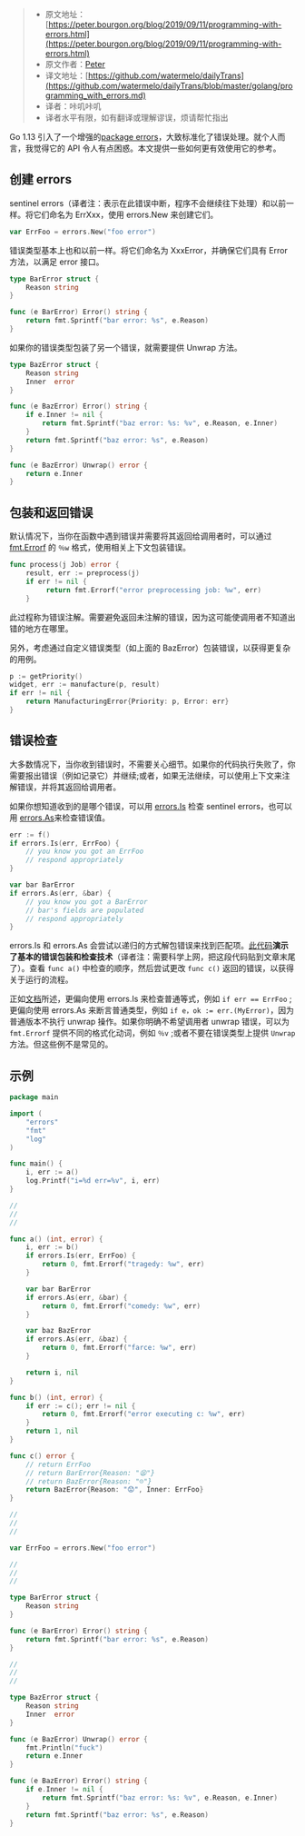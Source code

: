 > * 原文地址：[https://peter.bourgon.org/blog/2019/09/11/programming-with-errors.html](https://peter.bourgon.org/blog/2019/09/11/programming-with-errors.html)
> * 原文作者：[Peter](https://peter.bourgon.org/about/)
> * 译文地址：[https://github.com/watermelo/dailyTrans](https://github.com/watermelo/dailyTrans/blob/master/golang/programming_with_errors.md)
> * 译者：咔叽咔叽  
> * 译者水平有限，如有翻译或理解谬误，烦请帮忙指出

Go 1.13 引入了一个增强的[package errors](https://golang.org/pkg/errors/)，大致标准化了错误处理。就个人而言，我觉得它的 API 令人有点困惑。本文提供一些如何更有效使用它的参考。

## 创建 errors
sentinel errors（译者注：表示在此错误中断，程序不会继续往下处理）和以前一样。将它们命名为 ErrXxx，使用 errors.New 来创建它们。

```go
var ErrFoo = errors.New("foo error")
```

错误类型基本上也和以前一样。将它们命名为 XxxError，并确保它们具有 Error 方法，以满足 error 接口。

```go
type BarError struct {
    Reason string
}

func (e BarError) Error() string {
    return fmt.Sprintf("bar error: %s", e.Reason)
}
```

如果你的错误类型包装了另一个错误，就需要提供 Unwrap 方法。

```go
type BazError struct {
    Reason string
    Inner  error
}

func (e BazError) Error() string {
    if e.Inner != nil {
        return fmt.Sprintf("baz error: %s: %v", e.Reason, e.Inner)
    }
    return fmt.Sprintf("baz error: %s", e.Reason)
}

func (e BazError) Unwrap() error {
    return e.Inner
}
```

## 包装和返回错误
默认情况下，当你在函数中遇到错误并需要将其返回给调用者时，可以通过 [fmt.Errorf](https://golang.org/pkg/fmt/#Errorf) 的 `％w` 格式，使用相关上下文包装错误。

```go
func process(j Job) error {
    result, err := preprocess(j)
    if err != nil {
         return fmt.Errorf("error preprocessing job: %w", err)
    }
```

此过程称为错误注解。需要避免返回未注解的错误，因为这可能使调用者不知道出错的地方在哪里。

另外，考虑通过自定义错误类型（如上面的 BazError）包装错误，以获得更复杂的用例。

```go
p := getPriority()
widget, err := manufacture(p, result)
if err != nil {
    return ManufacturingError{Priority: p, Error: err}
}
```

## 错误检查
大多数情况下，当你收到错误时，不需要关心细节。如果你的代码执行失败了，你需要报出错误（例如记录它）并继续;或者，如果无法继续，可以使用上下文来注解错误，并将其返回给调用者。

如果你想知道收到的是哪个错误，可以用 [errors.Is](https://golang.org/pkg/errors/#Is) 检查 sentinel errors，也可以用 [errors.As](https://golang.org/pkg/errors/#As)来检查错误值。

```go
err := f()
if errors.Is(err, ErrFoo) {
    // you know you got an ErrFoo
    // respond appropriately
}

var bar BarError
if errors.As(err, &bar) {
    // you know you got a BarError
    // bar's fields are populated
    // respond appropriately
}
```

errors.Is 和 errors.As 会尝试以递归的方式解包错误来找到匹配项。[此代码](https://play.golang.org/p/GorSR6HTWzf)**演示了基本的错误包装和检查技术**（译者注：需要科学上网，把这段代码贴到文章末尾了）。查看 `func a()` 中检查的顺序，然后尝试更改 `func c()` 返回的错误，以获得关于运行的流程。

正如[文档](https://golang.org/pkg/errors/)所述，更偏向使用 errors.Is 来检查普通等式，例如 `if err == ErrFoo` ;更偏向使用 errors.As 来断言普通类型，例如 `if e，ok := err.(MyError)`，因为普通版本不执行 unwrap 操作。如果你明确不希望调用者 unwrap 错误，可以为 `fmt.Errorf` 提供不同的格式化动词，例如 `％v` ;或者不要在错误类型上提供 `Unwrap` 方法。但这些例不是常见的。

## 示例
```go
package main

import (
	"errors"
	"fmt"
	"log"
)

func main() {
	i, err := a()
	log.Printf("i=%d err=%v", i, err)
}

//
//
//

func a() (int, error) {
	i, err := b()
	if errors.Is(err, ErrFoo) {
		return 0, fmt.Errorf("tragedy: %w", err)
	}

	var bar BarError
	if errors.As(err, &bar) {
		return 0, fmt.Errorf("comedy: %w", err)
	}

	var baz BazError
	if errors.As(err, &baz) {
		return 0, fmt.Errorf("farce: %w", err)
	}

	return i, nil
}

func b() (int, error) {
	if err := c(); err != nil {
		return 0, fmt.Errorf("error executing c: %w", err)
	}
	return 1, nil
}

func c() error {
	// return ErrFoo
	// return BarError{Reason: "😫"}
	// return BazError{Reason: "☹️"}
	return BazError{Reason: "😟", Inner: ErrFoo}
}

//
//
//

var ErrFoo = errors.New("foo error")

//
//
//

type BarError struct {
	Reason string
}

func (e BarError) Error() string {
	return fmt.Sprintf("bar error: %s", e.Reason)
}

//
//
//

type BazError struct {
	Reason string
	Inner  error
}

func (e BazError) Unwrap() error {
	fmt.Println("fuck")
	return e.Inner
}

func (e BazError) Error() string {
	if e.Inner != nil {
		return fmt.Sprintf("baz error: %s: %v", e.Reason, e.Inner)
	}
	return fmt.Sprintf("baz error: %s", e.Reason)
}
```
